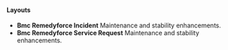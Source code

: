 
#### Layouts
- **Bmc Remedyforce Incident**
Maintenance and stability enhancements.
- **Bmc Remedyforce Service Request**
Maintenance and stability enhancements.